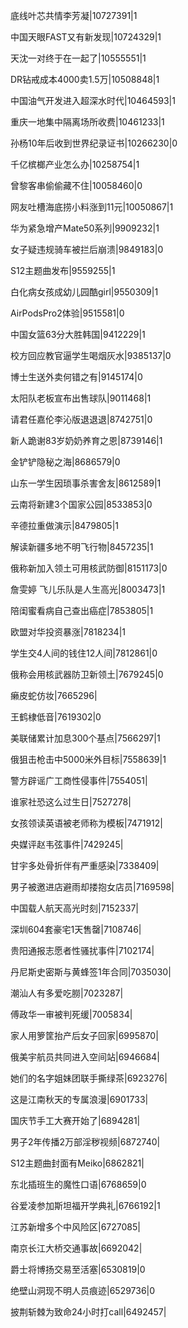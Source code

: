 底线叶芯共情李芳凝|10727391|1

中国天眼FAST又有新发现|10724329|1

天沈一对终于在一起了|10555551|1

DR钻戒成本4000卖1.5万|10508848|1

中国油气开发进入超深水时代|10464593|1

重庆一地集中隔离场所收费|10461233|1

孙杨10年后收到世界纪录证书|10266230|0

千亿槟榔产业怎么办|10258754|1

曾黎客串偷偷藏不住|10058460|0

网友吐槽海底捞小料涨到11元|10050867|1

华为紧急增产Mate50系列|9909232|1

女子疑违规骑车被拦后崩溃|9849183|0

S12主题曲发布|9559255|1

白化病女孩成幼儿园酷girl|9550309|1

AirPodsPro2体验|9515581|0

中国女篮63分大胜韩国|9412229|1

校方回应教官逼学生喝烟灰水|9385137|0

博士生送外卖何错之有|9145174|0

太阳队老板宣布出售球队|9011468|1

请君任嘉伦李沁版退退退|8742751|0

新人跪谢83岁奶奶养育之恩|8739146|1

金铲铲隐秘之海|8686579|0

山东一学生因琐事杀害舍友|8612589|1

云南将新建3个国家公园|8533853|0

辛德拉重做演示|8479805|1

解读新疆多地不明飞行物|8457235|1

俄称新加入领土可用核武防御|8151173|0

詹雯婷 飞儿乐队是人生高光|8003473|1

陪闺蜜看病自己查出癌症|7853805|1

欧盟对华投资暴涨|7818234|1

学生交4人间的钱住12人间|7812861|0

俄称会用核武器防卫新领土|7679245|0

癞皮蛇仿妆|7665296|

王鹤棣低音|7619302|0

美联储累计加息300个基点|7566297|1

俄狙击枪击中5000米外目标|7558639|1

警方辟谣广工商性侵事件|7554051|

谁家社恐这么过生日|7527278|

女孩领读英语被老师称为模板|7471912|

央媒评赵韦弦事件|7429245|

甘宇多处骨折伴有严重感染|7338409|

男子被邀进店避雨却搂抱女店员|7169598|

中国载人航天高光时刻|7152337|

深圳604套豪宅1天售罄|7108746|

贵阳通报志愿者性骚扰事件|7102174|

丹尼斯史密斯与黄蜂签1年合同|7035030|

潮汕人有多爱吃朥|7023287|

傅政华一审被判死缓|7005834|

家人用箩筐抬产后女子回家|6995870|

俄美宇航员共同进入空间站|6946684|

她们的名字姐妹团联手撕绿茶|6923276|

这是江南秋天的专属浪漫|6901733|

国庆节手工大赛开始了|6894281|

男子2年传播2万部淫秽视频|6872740|

S12主题曲封面有Meiko|6862821|

东北插班生的魔性口语|6768659|0

谷爱凌参加斯坦福开学典礼|6766192|1

江苏新增多个中风险区|6727085|

南京长江大桥交通事故|6692042|

爵士将博扬交易至活塞|6530819|0

绝壁山洞现不明人员痕迹|6529736|0

披荆斩棘为致命24小时打call|6492457|

